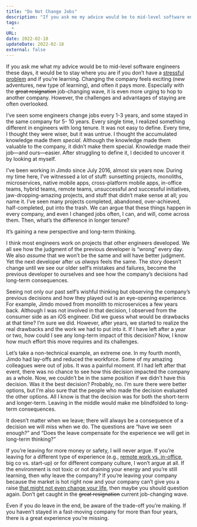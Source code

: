 ```yaml
---
title: "Do Not Change Jobs"
description: "If you ask me my advice would be to mid-level software engineers these days, it would be to stay where you are if you don’t have a stressful problem and if you’re learning."
tags:
  -
URL:
date: 2022-02-18
updateDate: 2022-02-18
external: false
---
```


If you ask me what my advice would be to mid-level software engineers these days, it would be to stay where you are if you don’t have a [stressful problem](/a-life-without-problems-the-happiness/) and if you’re learning. Changing the company feels exciting (new adventures, new type of learning), and often it pays more. Especially with the ~~great resignation~~ job-changing wave, it is even more urging to hop to another company. However, the challenges and advantages of staying are often overlooked.

I’ve seen some engineers change jobs every 1-3 years, and some stayed in the same company for 5- 10 years. Every single time, I realized something different in engineers with long tenure. It was not easy to define. Every time, I thought they were wiser, but it was untrue. I thought the accu­mulated knowledge made them _special_. Although the knowledge made them valuable to the company, it didn’t make them special. Knowledge made their job—and ours—easier. After struggling to define it, I decided to uncover it by looking at myself.

I’ve been working in Jimdo since July 2016, almost six years now. During my time here, I’ve witnessed a lot of stuff: sunsetting projects, monoliths, microservices, native mobile apps, cross-platform mobile apps, in-office teams, hybrid teams, remote teams, unsuccessful and successful initiatives, jaw-dropping-amazing projects, and stuff that didn’t make sense at all; you name it. I’ve seen many projects completed, abandoned, over-achieved, half-completed, put into the trash. We can argue that these things happen in every company, and even I changed jobs often, I can, and will, come across them. Then, what’s the difference in longer tenure?

It’s gaining a new perspective and long-term thinking.

I think most engineers work on projects that other engineers developed. We all see how the judgment of the previous developer is “wrong” every day. We also _assume_ that we won’t be the same and will have better judgment. Yet the next developer after us _always_ feels the same. The story doesn’t change until we see our older self’s mistakes and failures, become the previous developer to ourselves and see how the company’s decisions had long-term consequences.

Seeing not only our past self’s wishful thinking but observing the company’s previous decisions and how they played out is an eye-opening experience. For example, Jimdo moved from monolith to microservices a few years back. Although I was not involved in that decision, I observed from the consumer side as an iOS engineer. Did we guess what would be drawbacks at that time? I’m sure we did. However, after years, we started to realize the real drawbacks and the work we had to put into it. If I have left after a year or two, how could I see any long-term impact of this decision? Now, I know how much effort this move requires and its challenges.

Let’s take a non-technical example, an extreme one. In my fourth month, Jimdo had lay-offs and reduced the workforce. Some of my amazing colleagues were out of jobs. It was a painful moment. If I had left after that event, there was no chance to see how this decision impacted the company as a whole. Now, we couldn’t be in the same position if we didn’t have this decision. Was it the best decision? Probably, no. I’m sure there were better options, but I’m also sure that the people who made the decision evaluated the other options. All I know is that the decision was for both the short-term and longer-term. Leaving in the middle would make me blindfolded to long-term consequences.

It doesn’t matter when we leave; there will always be a consequence of a decision we will miss when we do. The questions are “have we seen enough?” and “Does the leave compensate for the experience we will get in long-term thinking?”

If you’re leaving for more money or safety, I will never argue. If you’re leaving for a different type of experience (e.g., [remote work vs. in-office](/why-are-hybrid-meetings-terrible-remote-vs-on-site-meetings/), big co vs. start-up) or for different company culture, I won’t argue at all. If the environment is not toxic or not draining your energy and you’re still learning, then why leave the company? If you’re leaving your company because the market is hot right now and your company can’t give you a raise [that might not even change your life](https://www.oreilly.com/library/view/your-money-the/9780596809430/ch01.html?ref=candosts-space#the_fulfillment_curve), then maybe you should question again. Don’t get caught in the ~~great resignation~~ current job-changing wave.

Even if you do leave in the end, be aware of the trade-off you’re making. If you haven’t stayed in a fast-moving company for more than four years, there is a great experience you’re missing.